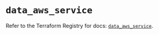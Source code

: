 # `data_aws_service`

Refer to the Terraform Registry for docs: [`data_aws_service`](https://registry.terraform.io/providers/hashicorp/aws/6.4.0/docs/data-sources/service).
